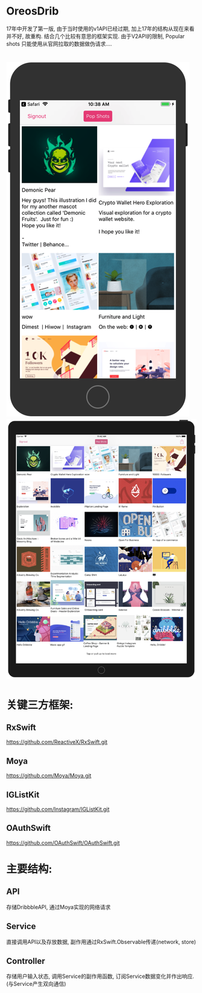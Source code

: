 # OreosDrib

 17年中开发了第一版, 由于当时使用的v1API已经过期, 加上17年的结构从现在来看并不好, 故重构. 结合几个比较有意思的框架实现.
 由于V2API的限制, Popular shots 只能使用从官网拉取的数据做伪请求....
 
 ![效果ip8p](https://github.com/p36348/Oreo-s-Dribbble-Client/blob/master/How_it_looks_like_iPhone8_plus.png?raw=true)
 ![效果ipad_pro](https://github.com/p36348/Oreo-s-Dribbble-Client/blob/master/How_it_looks_like_iPad_pro.png?raw=true)
 ====
 
 关键三方框架:
 ====
 
 RxSwift 
 -------
 https://github.com/ReactiveX/RxSwift.git

 Moya 
 -------
 https://github.com/Moya/Moya.git
 
 IGListKit 
 -------
 https://github.com/Instagram/IGListKit.git
 
 OAuthSwift 
 -------
 https://github.com/OAuthSwift/OAuthSwift.git

 主要结构:
 ====
 
 API
 ------
 存储DribbbleAPI, 通过Moya实现的网络请求
 
 Service
 ------
 直接调用API以及存放数据, 副作用通过RxSwift.Observable传递(network, store)
 
 Controller
 ------
 存储用户输入状态, 调用Service的副作用函数, 订阅Service数据变化并作出响应. (与Service产生双向通信)
